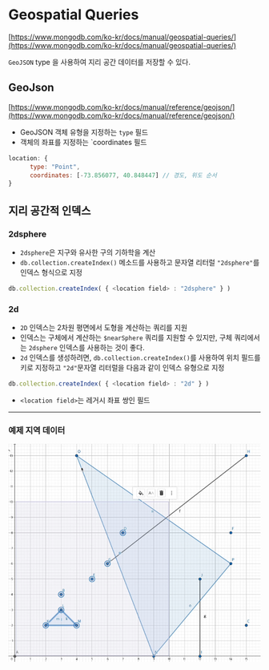 # Geospatial Queries
[https://www.mongodb.com/ko-kr/docs/manual/geospatial-queries/](https://www.mongodb.com/ko-kr/docs/manual/geospatial-queries/)

`GeoJSON` type 을 사용하여 지리 공간 데이터를 저장할 수 있다.

## GeoJson
[https://www.mongodb.com/ko-kr/docs/manual/reference/geojson/](https://www.mongodb.com/ko-kr/docs/manual/reference/geojson/)

- GeoJSON 객체 유형을 지정하는 `type` 필드
- 객체의 좌표를 지정하는 `coordinates 필드
```javascript
location: {
      type: "Point",
      coordinates: [-73.856077, 40.848447] // 경도, 위도 순서
}
```

## 지리 공간적 인덱스
### 2dsphere
- `2dsphere`은 지구와 유사한 구의 기하학을 계산
- `db.collection.createIndex()` 메소드를 사용하고 문자열 리터럴 `"2dsphere"`를 인덱스 형식으로 지정

```javascript
db.collection.createIndex( { <location field> : "2dsphere" } )
```

### 2d
- `2D` 인덱스는 2차원 평면에서 도형을 계산하는 쿼리를 지원
- 인덱스는 구체에서 계산하는 `$nearSphere` 쿼리를 지원할 수 있지만, 구체 쿼리에서는 `2dsphere` 인덱스를 사용하는 것이 좋다.
- `2d` 인덱스를 생성하려면, `db.collection.createIndex()`를 사용하여 위치 필드를 키로 지정하고 `"2d"`문자열 리터럴을 다음과 같이 인덱스 유형으로 지정

```javascript
db.collection.createIndex( { <location field> : "2d" } )
```
- `<location field>`는 레거시 좌표 쌍인 필드

---
### 예제 지역 데이터
![geodata](./images/geodata.png)